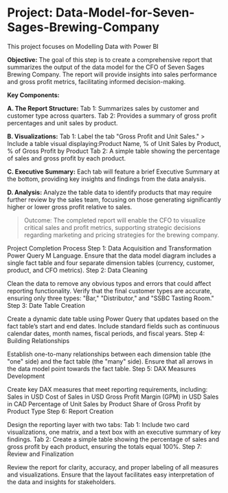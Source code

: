# Project: Data-Model-for-Seven-Sages-Brewing-Company
This project focuses on Modelling Data with Power BI

**Objective:** The goal of this step is to create a comprehensive report that summarizes the output of the data model for the CFO of Seven Sages Brewing Company. The report will provide insights into sales performance and gross profit metrics, facilitating informed decision-making.

**Key Components:**

**A. The Report Structure:**
Tab 1: Summarizes sales by customer and customer type across quarters.
Tab 2: Provides a summary of gross profit percentages and unit sales by product.

**B. Visualizations:**
Tab 1: Label the tab "Gross Profit and Unit Sales." > Include a table visual displaying:Product Name, % of Unit Sales by Product, % of Gross Profit by Product
Tab 2: A simple table showing the percentage of sales and gross profit by each product.

**C. Executive Summary:** Each tab will feature a brief Executive Summary at the bottom, providing key insights and findings from the data analysis.

**D. Analysis:** Analyze the table data to identify products that may require further review by the sales team, focusing on those generating significantly higher or lower gross profit relative to sales.

> Outcome: The completed report will enable the CFO to visualize critical sales and profit metrics, supporting strategic decisions regarding marketing and pricing strategies for the brewing company.

Project Completion Process
Step 1: Data Acquisition and Transformation
Power Query M Language.
Ensure that the data model diagram includes a single fact table and four separate dimension tables (currency, customer, product, and CFO metrics).
Step 2: Data Cleaning

Clean the data to remove any obvious typos and errors that could affect reporting functionality.
Verify that the final customer types are accurate, ensuring only three types: "Bar," "Distributor," and "SSBC Tasting Room."
Step 3: Date Table Creation

Create a dynamic date table using Power Query that updates based on the fact table’s start and end dates.
Include standard fields such as continuous calendar dates, month names, fiscal periods, and fiscal years.
Step 4: Building Relationships

Establish one-to-many relationships between each dimension table (the "one" side) and the fact table (the "many" side).
Ensure that all arrows in the data model point towards the fact table.
Step 5: DAX Measures Development

Create key DAX measures that meet reporting requirements, including:
Sales in USD
Cost of Sales in USD
Gross Profit Margin (GPM) in USD
Sales in CAD
Percentage of Unit Sales by Product
Share of Gross Profit by Product Type
Step 6: Report Creation

Design the reporting layer with two tabs:
Tab 1: Include two card visualizations, one matrix, and a text box with an executive summary of key findings.
Tab 2: Create a simple table showing the percentage of sales and gross profit by each product, ensuring the totals equal 100%.
Step 7: Review and Finalization

Review the report for clarity, accuracy, and proper labeling of all measures and visualizations.
Ensure that the layout facilitates easy interpretation of the data and insights for stakeholders.
